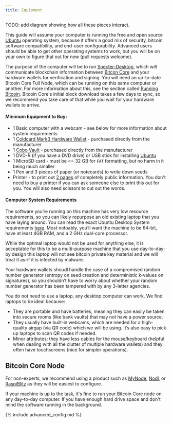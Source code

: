 ```yaml
---
title: Equipment
---
```


TODO: add diagram showing how all these pieces interact.

This guide will assume your computer is running the free and open source [Ubuntu](https://ubuntu.com/) operating system, because it offers a good mix of security, bitcoin software compatibility, and end-user configurability.
Advanced users should be able to get other operating systems to work, but you will be on your own to figure that out for now (pull requests welcome).

The purpose of the computer will be to run [Specter-Desktop](https://github.com/cryptoadvance/specter-desktop), which will communicate blockchain information between [Bitcon Core](https://bitcoin.org/en/full-node) and your hardware wallets for verification and signing.
You will need an up-to-date Bitcoin Core Full Node, which can be running on this same computer or another.
For more information about this, see the section called [Running Bitcoin](/running-bitcoin).
Bitcoin Core's initial block download takes a few days to sync, so we recommend you take care of that while you wait for your hardware wallets to arrive.

#### Minimum Equipment to Buy:
* 1 Basic computer with a webcam - see below for more information about system requirements
* 1 [Coldcard Mark3 Hardware Wallet](https://coldcardwallet.com/) - purchased directly from the manufacturer
* 1 [Cobo Vault](https://cobo.com/hardware-wallet/cobo-vault) - purchased directly from the manufacturer
* 1 DVD-R (if you have a DVD drive) or USB stick for installing [Ubuntu](https://ubuntu.com/)
* 1 MicroSD card - must be <= 32 GB for `FAT` formatting, but no harm in it being much smaller
* 1 Pen and 3 pieces of paper (or notecards) to write down seeds
* Printer - to print out [2 pages](/assets/guide/cold_code_bip39_wordlist.pdf) of completely public information. You don't need to buy a printer if you can ask someone else to print this out for you. You will also need scissors to cut out the words.

#### Computer System Requirements
The software you’re running on this machine has very low resource requirements, so you can likely repurpose an old existing laptop that you have laying around.
You can read the exact Ubuntu Desktop System requirements [here](https://help.ubuntu.com/community/Installation/SystemRequirements).
Most notoably, you’ll want the machine to be 64-bit, have at least 4GB RAM, and a 2 GHz dual-core processor.

While the optimal laptop would not be used for anything else, it is acceptable for this to be a multi-purpose machine that you use day-to-day; by design this laptop will not see bitcoin private key material and we will treat it as-if it is infected by malware.

Your hardware wallets shoudl handle the case of a compromised random number generator (entropy on seed creation and deterministic k-values on signatures), so you shouldn’t have to worry about whether your random number generator has been tampered with by any 3-letter agencies.

You do not need to use a laptop, any desktop computer can work. We find laptops to be ideal because:
* They are portable and have batteries, meaning they can easily be taken into secure rooms (like bank vaults) that may not have a power source.
* They usually have built-in webcams, which are needed for a high-quality airgap (via QR code) which we will be using. It’s also easy to pick up laptops to scan QR codes if needed.
* Minor attributes: they have less cables for the mouse/keyboard (helpful when dealing with all the clutter of multiple hardware wallets) and they often have touchscreens (nice for simpler operations).

## Bitcoin Core Node
For non-experts, we recommend using a product such as [MyNode](https://mynodebtc.com/), [Nodl](https://www.nodl.it/), or [RaspiBlitz](https://shop.fulmo.org/raspiblitz/) as they will be easiest to configure.

If your machine is up to the task, it's fine to run your Bitcoin Core node on any day-to-day computer.
If you have enough hard drive space and don't mind the software running in the background.

{% include advanced_config.md %}
